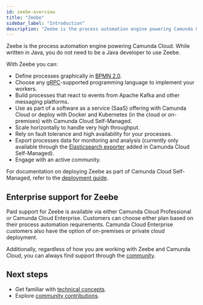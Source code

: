 ```yaml
---
id: zeebe-overview
title: "Zeebe"
sidebar_label: "Introduction"
description: "Zeebe is the process automation engine powering Camunda Cloud."
---
```


Zeebe is the process automation engine powering Camunda Cloud. While written in Java, you do not need to be a Java developer to use Zeebe.

With Zeebe you can:

- Define processes graphically in [BPMN 2.0](../modeler/bpmn/bpmn-coverage.md).
- Choose any [gRPC](/apis-tools/grpc.md)-supported programming language to implement your workers.
- Build processes that react to events from Apache Kafka and other messaging platforms.
- Use as part of a software as a service (SaaS) offering with Camunda Cloud or deploy with Docker and Kubernetes (in the cloud or on-premises) with Camunda Cloud Self-Managed.
- Scale horizontally to handle very high throughput.
- Rely on fault tolerance and high availability for your processes.
- Export processes data for monitoring and analysis (currently only available through the [Elasticsearch exporter](https://github.com/camunda/zeebe/tree/1.3.14/exporters/elasticsearch-exporter) added in Camunda Cloud Self-Managed).
- Engage with an active community.

For documentation on deploying Zeebe as part of Camunda Cloud Self-Managed, refer to the [deployment guide](../../self-managed/zeebe-deployment/index.md).

## Enterprise support for Zeebe

Paid support for Zeebe is available via either Camunda Cloud Professional or Camunda Cloud Enterprise. Customers can choose either plan based on their process automation requirements. Camunda Cloud Enterprise customers also have the option of on-premises or private cloud deployment.

Additionally, regardless of how you are working with Zeebe and Camunda Cloud, you can always find support through the [community](open-source/get-help-get-involved.md).

## Next steps

- Get familiar with [technical concepts](technical-concepts/index.md).
- Explore [community contributions](open-source/community-contributions.md).
